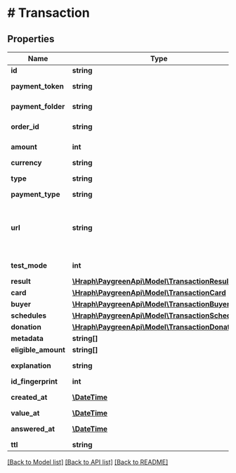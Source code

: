 # # Transaction

## Properties

Name | Type | Description | Notes
------------ | ------------- | ------------- | -------------
**id** | **string** |  | [optional] 
**payment_token** | **string** |  | [optional] [readonly] 
**payment_folder** | **string** |  | [optional] [readonly] 
**order_id** | **string** |  | [optional] [readonly] 
**amount** | **int** | Le montant est en centimes. | [readonly] 
**currency** | **string** |  | [readonly] 
**type** | **string** |  | [optional] [readonly] 
**payment_type** | **string** |  | 
**url** | **string** | Pour effectuer une transaction en utilisant le module Insite, il faut ajouter \&quot;display&#x3D;insite\&quot; dans l&#39;URL de paiement. | [optional] [readonly] 
**test_mode** | **int** |  | [optional] [readonly] 
**result** | [**\Hraph\PaygreenApi\Model\TransactionResult**](TransactionResult.md) |  | [optional] 
**card** | [**\Hraph\PaygreenApi\Model\TransactionCard**](TransactionCard.md) |  | [optional] 
**buyer** | [**\Hraph\PaygreenApi\Model\TransactionBuyer**](TransactionBuyer.md) |  | [optional] 
**schedules** | [**\Hraph\PaygreenApi\Model\TransactionSchedules**](TransactionSchedules.md) |  | [optional] 
**donation** | [**\Hraph\PaygreenApi\Model\TransactionDonation**](TransactionDonation.md) |  | [optional] 
**metadata** | **string[]** |  | [optional] 
**eligible_amount** | **string[]** |  | [optional] 
**explanation** | **string** |  | [optional] [readonly] 
**id_fingerprint** | **int** |  | [optional] 
**created_at** | [**\DateTime**](\DateTime.md) |  | [optional] [readonly] 
**value_at** | [**\DateTime**](\DateTime.md) |  | [readonly] 
**answered_at** | [**\DateTime**](\DateTime.md) |  | [optional] [readonly] 
**ttl** | **string** |  | [optional] 

[[Back to Model list]](../../README.md#documentation-for-models) [[Back to API list]](../../README.md#documentation-for-api-endpoints) [[Back to README]](../../README.md)


